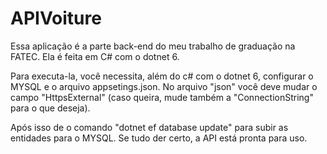 # APIVoiture

Essa aplicação é a parte back-end do meu trabalho de graduação na FATEC. Ela é feita em C# com o dotnet 6.

Para executa-la, você necessita, além do c# com o dotnet 6, configurar o MYSQL e o arquivo appsetings.json. No arquivo "json" você deve mudar o campo "HttpsExternal" (caso queira, mude também a "ConnectionString" para o que deseja).

Após isso de o comando "dotnet ef database update" para subir as entidades para o MYSQL. Se tudo der certo, a API está pronta para uso.
